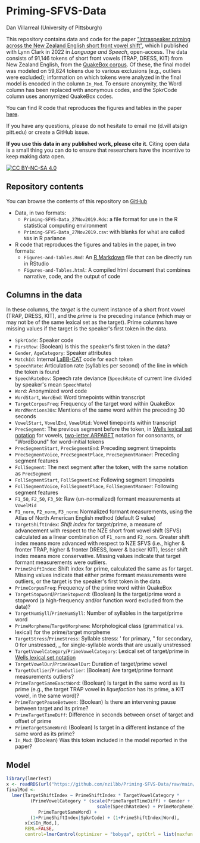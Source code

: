 # Priming-SFVS-Data

Dan Villarreal (University of Pittsburgh)

This repository contains data and code for the paper ["Intraspeaker priming across the New Zealand English short front vowel shift"](https://doi.org/10.1177%2F00238309211053033), which I published with Lynn Clark in 2022 in _Language and Speech_, open-access. The data consists of 91,146 tokens of short front vowels (TRAP, DRESS, KIT) from New Zealand English, from the [QuakeBox corpus](https://doi.org/10.1016/j.amper.2016.01.001). Of these, the final model was modeled on 59,824 tokens due to various exclusions (e.g., outliers were excluded); information on which tokens were analyzed in the final model is encoded in the column `In_Mod`. To ensure anonymity, the Word column has been replaced with anonymous codes, and the SpkrCode column uses anonymized QuakeBox codes.

You can find R code that reproduces the figures and tables in the paper [here](https://nzilbb.github.io/Priming-SFVS-Data/Figures-and-Tables.html).

If you have any questions, please do not hesitate to email me (d.vill atsign pitt.edu) or create a GitHub issue.

**If you use this data in any published work, please cite it**. Citing open data is a small thing you can do to ensure that researchers have the incentive to keep making data open.

[![CC BY-NC-SA 4.0][cc-by-nc-sa-image]][cc-by-nc-sa]

[cc-by-nc-sa]: http://creativecommons.org/licenses/by-nc-sa/4.0/
[cc-by-nc-sa-image]: https://licensebuttons.net/l/by-nc-sa/4.0/88x31.png



## Repository contents

You can browse the contents of this repository on [GitHub](https://github.com/nzilbb/Priming-SFVS-Data)

* Data, in two formats:
  * `Priming-SFVS-Data_27Nov2019.Rds`: a file format for use in the R statistical computing environment
  * `Priming-SFVS-Data_27Nov2019.csv`: with blanks for what are called `NA`s in R parlance
* R code that reproduces the figures and tables in the paper, in two formats:
  * `Figures-and-Tables.Rmd`: An [R Markdown](https://rmarkdown.rstudio.com/) file that can be directly run in RStudio
  * `Figures-and-Tables.html`: A compiled html document that combines narrative, code, and the output of code

## Columns in the data

In these columns, the _target_ is the current instance of a short front vowel (TRAP, DRESS, KIT), and the _prime_ is the preceding instance (which may or may not be of the same lexical set as the target). Prime columns have missing values if the target is the speaker's first token in the data.

* `SpkrCode`: Speaker code
* `FirstRow`: (Boolean) Is this the speaker's first token in the data?
* `Gender`, `AgeCategory`: Speaker attributes
* `MatchId`: Internal [LaBB-CAT](http://labbcat.sourceforge.net/) code for each token
* `SpeechRate`: Articulation rate (syllables per second) of the line in which the token is found
* `SpeechRateDev`: Speech rate deviance (`SpeechRate` of current line divided by speaker's mean `SpeechRate`)
* `Word`: Anonymized word code
* `WordStart`, `WordEnd`: Word timepoints within transcript
* `TargetCorpusFreq`: Frequency of the target word within QuakeBox
* `WordMentions30s`: Mentions of the same word within the preceding 30 seconds
* `VowelStart`, `VowelEnd`, `VowelMid`: Vowel timepoints within transcript
* `PrecSegment`: The previous segment before the token, in [Wells lexical set notation](https://en.wikipedia.org/wiki/Lexical_set#Wells_Standard_Lexical_Sets_for_English) for vowels, [two-letter ARPABET](https://en.wikipedia.org/wiki/ARPABET#Symbols) notation for consonants, or "WordBound" for word-initial tokens
* `PrecSegmentStart`, `PrecSegmentEnd`: Preceding segment timepoints
* `PrecSegmentVoice`, `PrecSegmentPlace`, `PrecSegmentManner`: Preceding segment features
* `FollSegment`: The next segment after the token, with the same notation as `PrecSegment`
* `FollSegmentStart`, `FollSegmentEnd`: Following segment timepoints
* `FollSegmentVoice`, `FollSegmentPlace`, `FollSegmentManner`: Following segment features
* `F1_50`, `F2_50`, `F3_50`: Raw (un-normalized) formant measurements at `VowelMid`
* `F1_norm`, `F2_norm`, `F3_norm`: Normalized formant measurements, using the Atlas of North American English method (default G value)
* `TargetShiftIndex`: _Shift index_ for target/prime, a measure of advancement with respect to the NZE short front vowel shift (SFVS) calculated as a linear combination of `F1_norm` and `F2_norm`. Greater shift index means more advanced with respect to NZE SFVS (i.e., higher & fronter TRAP, higher & fronter DRESS, lower & backer KIT), lesser shift index means more conservative. Missing values indicate that target formant measurements were outliers.
* `PrimeShiftIndex`: Shift index for prime, calculated the same as for target. Missing values indicate that either prime formant measurements were outliers, or the target is the speaker's first token in the data.
* `PrimeCorpusFreq`: Frequency of the prime word within QuakeBox
* `TargetStopword`/`PrimeStopword`: (Boolean) Is the target/prime word a stopword (a high-frequency and/or function word excluded from the data)?
* `TargetNumSyll`/`PrimeNumSyll`: Number of syllables in the target/prime word
* `PrimeMorpheme`/`TargetMorpheme`: Morphological class (grammatical vs. lexical) for the prime/target morpheme
* `TargetStress`/`PrimeStress`: Syllable stress: ' for primary, " for secondary, 0 for unstressed, _ for single-syllable words that are usually unstressed
* `TargetVowelCategory`/`PrimeVowelCategory`: Lexical set of target/prime in [Wells lexical set notation](https://en.wikipedia.org/wiki/Lexical_set#Wells_Standard_Lexical_Sets_for_English)
* `TargetVowelDur`/`PrimeVowelDur`: Duration of target/prime vowel
* `TargetOutlier`/`PrimeOutlier`: (Boolean) Are target/prime formant measurements outliers?
* `PrimeTargetSameExactWord`: (Boolean) Is target in the same word as its prime (e.g., the target TRAP vowel in _liquefaction_ has its prime, a KIT vowel, in the same word)?
* `PrimeTargetPauseBetween`: (Boolean) Is there an intervening pause between target and its prime?
* `PrimeTargetTimeDiff`: Difference in seconds between onset of target and offset of prime
* `PrimeTargetSameWord`: (Boolean) Is target in a different instance of the same word as its prime?
* `In_Mod`: (Boolean) Was this token included in the model reported in the paper?

## Model

```r
library(lmerTest)
x <- readRDS(url("https://github.com/nzilbb/Priming-SFVS-Data/raw/main/Priming-SFVS-Data_27Nov2019.Rds"))
finalMod <-
  lmer(TargetShiftIndex ~ PrimeShiftIndex * TargetVowelCategory * 
         (PrimeVowelCategory * (scale(PrimeTargetTimeDiff) + Gender + 
	                              scale(SpeechRateDev) + PrimeMorpheme) + 
			PrimeTargetSameWord) + 
	     (1+PrimeShiftIndex|SpkrCode) + (1+PrimeShiftIndex|Word), 
	   x[x$In_Mod,], 
	   REML=FALSE, 
	   control=lmerControl(optimizer = "bobyqa", optCtrl = list(maxfun = 1e+05)))
```


